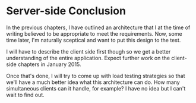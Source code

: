 # Server-side Conclusion

In the previous chapters, I have outlined an architecture that I at the time of writing believed to be appropriate to meet the requirements. Now, some time later, I'm naturally sceptical and want to put this design to the test. 

I will have to describe the client side first though so we get a better understanding of the entire application. Expect further work on the client-side chapters in January 2015.

Once that's done, I will try to come up with load testing strategies so that we'll have a much better idea what this architecture can do. How many simultaneous clients can it handle, for example? I have no idea but I can't wait to find out.

